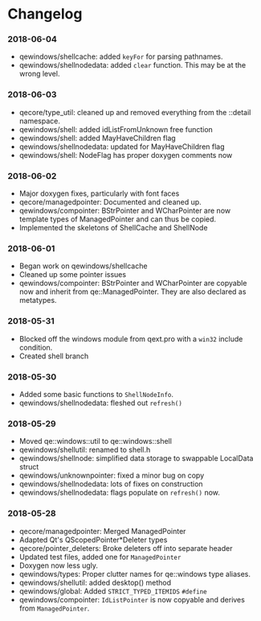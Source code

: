 # Changelog

### 2018-06-04
* qewindows/shellcache: added `keyFor` for parsing pathnames.
* qewindows/shellnodedata: added `clear` function. This may be at the wrong level.

### 2018-06-03
* qecore/type_util: cleaned up and removed everything from the ::detail namespace.
* qewindows/shell: added idListFromUnknown free function
* qewindows/shell: added MayHaveChildren flag
* qewindows/shellnodedata: updated for MayHaveChildren flag
* qewindows/shell: NodeFlag has proper doxygen comments now

### 2018-06-02
* Major doxygen fixes, particularly with font faces
* qecore/managedpointer: Documented and cleaned up.
* qewindows/compointer: BStrPointer and WCharPointer are now template types of
ManagedPointer and can thus be copied.
* Implemented the skeletons of ShellCache and ShellNode

### 2018-06-01
* Began work on qewindows/shellcache
* Cleaned up some pointer issues
* qewindows/compointer: BStrPointer and WCharPointer are copyable now and inherit
from qe::ManagedPointer. They are also declared as metatypes.

### 2018-05-31
* Blocked off the windows module from qext.pro with a `win32` include condition.
* Created shell branch

### 2018-05-30
* Added some basic functions to `ShellNodeInfo`.
* qewindows/shellnodedata: fleshed out `refresh()`

### 2018-05-29
* Moved qe::windows::util to qe::windows::shell
* qewindows/shellutil: renamed to shell.h
* qewindows/shellnode: simplified data storage to swappable LocalData struct
* qewindows/unknownpointer: fixed a minor bug on copy
* qewindows/shellnodedata: lots of fixes on construction
* qewindows/shellnodedata: flags populate on `refresh()` now.

### 2018-05-28
* qecore/managedpointer: Merged ManagedPointer
* Adapted Qt's QScopedPointer*Deleter types
* qecore/pointer_deleters: Broke deleters off into separate header
* Updated test files, added one for `ManagedPointer`
* Doxygen now less ugly.
* qewindows/types: Proper clutter names for qe::windows type aliases.
* qewindows/shellutil: added desktop() method
* qewindows/global: Added `STRICT_TYPED_ITEMIDS` `#define`
* qewindows/compointer: `IdListPointer` is now copyable and derives from `ManagedPointer`.